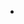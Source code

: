 -   <!--yml

-   类别：未分类

-   date: 2024-05-18 18:52:32

-   -->

# -   VIX 和更多：Promethian 交易员

> 来源：[`vixandmore.blogspot.com/2007/11/promethian-trader.html#0001-01-01`](http://vixandmore.blogspot.com/2007/11/promethian-trader.html#0001-01-01)

-   ![](img/bf936f51d266ddb4091909b26ce977d7.png)我可能有点偏颇，但我怀疑大多数刚入行的新交易员通常把交易看作是一个主要包含如何构建和实施一个持续盈利的交易系统的问题。

-   虽然有许多优秀的博客主要讨论交易员的性格（其中最著名的是 Brett Steenbarger 的[TraderFeed](http://traderfeed.blogspot.com/)和 Corey Rosenblum 的[Afraid to Trade](http://blog.afraidtotrade.com/)），但我还没有在这个话题上说过多少话，尽管我坚信最终所有交易员都会意识到心理学是交易最重要的部分，即使是那些使用机械系统的人。在[《Trade Your Way to Financial Freedom》](http://www.amazon.com/Trade-Your-Way-Financial-Freedom/dp/0070647623)一书中，著名作家和交易顾问 Van Tharp 这样说道：

> -   *“当我讨论交易中重要的事情时，通常会涉及到三个领域：心理学、资金管理（即头寸大小），以及系统开发。  大多数人强调系统开发，而忽视其他两个话题。  更 sophisticate

-   有了这个想法，我最近非常感兴趣地发现 Tharp 发表了一个[八个部分的系列](http://www.iitm.com/articles/Personality-Type-and-Trading.htm)，概述了他对性格类型和交易的一些想法。对于那些可能仍然怀疑心理学重要性的交易员，在忽略文章之前，一定要跳到[第八部分](http://www.iitm.com/articles/Personality-Type-and-Trading.htm#8)，在那里 Tharp 谈到了[Promethian Temperament](http://theorem.ca/%7Emvcorks/intj.html)。Tharp 提出了两个我特别感兴趣的统计数据：

1.  -   Promethian Temperament（在[Myers-Briggs](http://en.wikipedia.org/wiki/Myers-Briggs_Type_Indicator)中称为 xNTx）在他的样本交易员群体中的出现率比一般人口多二十多倍；

1.  -   “在我们的 NT 交易员中，大约 10%的人表现出出色的交易记录——这个比例比其他任何性格都要高。”

托普接着解释说，尽管 NT 交易者受到强烈渴望预测、控制和解释市场的束缚，但他们克服了这一点，并且由于他们坚持获取更多自我认知、不断改进自己的技艺，并将尽可能多的科学应用于潜在的交易方法，因此取得了成功。

如果你是一个**NT**（理性主义者），像我一样，你可能已经知道所有这些了，但你可能想仔细阅读文章，寻找 NT 们容易犯的不足之处。如果你不是一名 NT 交易者，考虑一下你的迈尔斯-布里格斯性格类型如何帮助加速和简化你作为交易者的潜在优势和劣势的识别过程。
